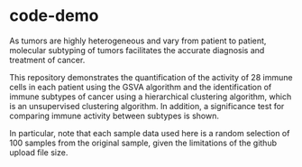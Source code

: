 # code-demo


As tumors are highly heterogeneous and vary from patient to patient, molecular subtyping of tumors facilitates the accurate diagnosis and treatment of cancer. 


This repository demonstrates the quantification of the activity of 28 immune cells in each patient using the GSVA algorithm and the identification of immune subtypes 
of cancer using a hierarchical clustering algorithm, which is an unsupervised clustering algorithm. In addition, a significance test for comparing immune activity 
between subtypes is shown. 


In particular, note that each sample data used here is a random selection of 100 samples from the original sample, given the limitations of 
the github upload file size.
